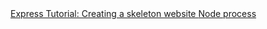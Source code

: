 <a href="https://developer.mozilla.org/en-US/docs/Learn/Server-side/Express_Nodejs/skeleton_website" target="_blank">
Express Tutorial: Creating a skeleton website
</a>
<a href="https://node.readthedocs.io/en/latest/api/process/" target="_blank">
Node process
</a>